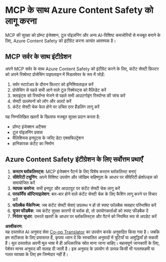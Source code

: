 <!--
CO_OP_TRANSLATOR_METADATA:
{
  "original_hash": "1b6c746d9e190deba4d8765267ffb94e",
  "translation_date": "2025-07-16T23:15:28+00:00",
  "source_file": "02-Security/azure-content-safety-implementation.md",
  "language_code": "hi"
}
-->
# MCP के साथ Azure Content Safety को लागू करना

MCP की सुरक्षा को प्रॉम्प्ट इंजेक्शन, टूल पॉइज़निंग और अन्य AI-विशिष्ट कमजोरियों से मजबूत बनाने के लिए, Azure Content Safety को इंटीग्रेट करना अत्यंत आवश्यक है।

## MCP सर्वर के साथ इंटीग्रेशन

अपने MCP सर्वर के साथ Azure Content Safety को इंटीग्रेट करने के लिए, कंटेंट सेफ्टी फ़िल्टर को अपने रिक्वेस्ट प्रोसेसिंग पाइपलाइन में मिडलवेयर के रूप में जोड़ें:

1. सर्वर स्टार्टअप के दौरान फ़िल्टर को इनिशियलाइज़ करें  
2. प्रोसेसिंग से पहले सभी आने वाले टूल रिक्वेस्ट्स को वैलिडेट करें  
3. क्लाइंट्स को रिस्पॉन्स भेजने से पहले सभी आउटगोइंग रिस्पॉन्स की जांच करें  
4. सेफ्टी उल्लंघनों को लॉग और अलर्ट करें  
5. कंटेंट सेफ्टी चेक फेल होने पर उचित एरर हैंडलिंग लागू करें  

यह निम्नलिखित खतरों के खिलाफ मजबूत सुरक्षा प्रदान करता है:  
- प्रॉम्प्ट इंजेक्शन अटैक्स  
- टूल पॉइज़निंग प्रयास  
- मैलिशियस इनपुट्स के जरिए डेटा एक्सफिल्ट्रेशन  
- हानिकारक कंटेंट का निर्माण  

## Azure Content Safety इंटीग्रेशन के लिए सर्वोत्तम प्रथाएँ

1. **कस्टम ब्लॉकलिस्ट्स**: MCP इंजेक्शन पैटर्न के लिए विशेष कस्टम ब्लॉकलिस्ट बनाएं  
2. **सीवेरिटी ट्यूनिंग**: अपने विशिष्ट उपयोग और जोखिम सहिष्णुता के आधार पर सीवेरिटी थ्रेशोल्ड्स को समायोजित करें  
3. **व्यापक कवरेज**: सभी इनपुट और आउटपुट पर कंटेंट सेफ्टी चेक लागू करें  
4. **परफॉर्मेंस ऑप्टिमाइज़ेशन**: बार-बार होने वाले कंटेंट सेफ्टी चेक के लिए कैशिंग लागू करने पर विचार करें  
5. **फॉलबैक मैकेनिज्म**: जब कंटेंट सेफ्टी सेवाएं उपलब्ध न हों तो स्पष्ट फॉलबैक व्यवहार परिभाषित करें  
6. **यूजर फीडबैक**: जब कंटेंट सुरक्षा कारणों से ब्लॉक हो, तो उपयोगकर्ताओं को स्पष्ट फीडबैक दें  
7. **निरंतर सुधार**: उभरते खतरों के आधार पर ब्लॉकलिस्ट्स और पैटर्न को नियमित रूप से अपडेट करें

**अस्वीकरण**:  
यह दस्तावेज़ AI अनुवाद सेवा [Co-op Translator](https://github.com/Azure/co-op-translator) का उपयोग करके अनुवादित किया गया है। जबकि हम सटीकता के लिए प्रयासरत हैं, कृपया ध्यान दें कि स्वचालित अनुवादों में त्रुटियाँ या अशुद्धियाँ हो सकती हैं। मूल दस्तावेज़ अपनी मूल भाषा में ही अधिकारिक स्रोत माना जाना चाहिए। महत्वपूर्ण जानकारी के लिए, पेशेवर मानव अनुवाद की सलाह दी जाती है। इस अनुवाद के उपयोग से उत्पन्न किसी भी गलतफहमी या गलत व्याख्या के लिए हम जिम्मेदार नहीं हैं।